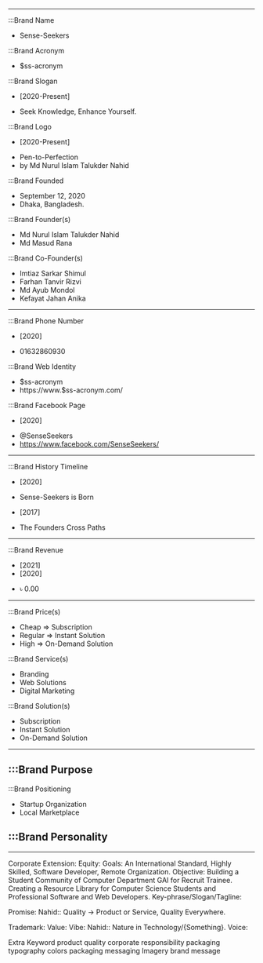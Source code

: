 
---- ---- ---- ---- ---- ---- ---- ---- ---- ---- ---- ----

 :::Brand Name
  - Sense-Seekers
  <!-- ? Selected by Founder(s), in 2020 -->
  <!-- * Perfection. Just Focus & Build -->

 :::Brand Acronym
  - $ss-acronym
  <!-- TODO: Sense-Seekers need an acronym -->

 :::Brand Slogan
  + [2020-Present]
  - Seek Knowledge, Enhance Yourself.
  <!-- ? Selected by Founder(s), in 2020 -->
  <!-- TODO: We need a new modern slogan -->

 :::Brand Logo
  + [2020-Present]
  - Pen-to-Perfection
  - by Md Nurul Islam Talukder Nahid
  <!-- ? Selected by Founder(s), in 2020 -->
  <!-- TODO: We need a new modern logo -->

 :::Brand Founded
  - September 12, 2020
  - Dhaka, Bangladesh.
  <!-- ? First Approach Taken -->

 :::Brand Founder(s)
  - Md Nurul Islam Talukder Nahid
  - Md Masud Rana
  <!-- ? First Approach Taken -->

 :::Brand Co-Founder(s)
  - Imtiaz Sarkar Shimul
  - Farhan Tanvir Rizvi
  - Md Ayub Mondol
  - Kefayat Jahan Anika
  <!-- ? First Approach Taken -->

---- ---- ---- ---- ---- ---- ---- ---- ---- ---- ---- ----

 :::Brand Phone Number
  + [2020]
  - 01632860930
  <!-- ? Nahid's Personal Contact as Brand Phone Number -->
  <!-- TODO: Get a set of Brand New Phone Numbers -->

 :::Brand Web Identity
  - $ss-acronym
  - https://www.$ss-acronym.com/
  <!-- ? Official Website of Sense-Seekers -->

  :::Brand Facebook Page
   + [2020]
   - @SenseSeekers
   - https://www.facebook.com/SenseSeekers/
   <!-- TODO:  after Re-Branding -->

---- ---- ---- ---- ---- ---- ---- ---- ---- ---- ---- ----

 :::Brand History Timeline
  + [2020]
  - Sense-Seekers is Born
  <!-- ? The Founders brainstormed ideas for a learning management system that would make students learning easier and more efficient. They came up with an idea they called StudyLab, but that get a lot more improvements by Co-Founders. -->
  + [2017]
  - The Founders Cross Paths
  <!-- ? Md Nurul Islam Talukder Nahid & Masud Rana were college students at Graphic Arts Institute. They met and became friends. -->

---- ---- ---- ---- ---- ---- ---- ---- ---- ---- ---- ----

 :::Brand Revenue
  + [2021]
  + [2020]
  - ৳ 0.00
  <!-- ? Annual Revenue Report Summary -->
  <!-- TODO: Create a Detail Annual Report -->

---- ---- ---- ---- ---- ---- ---- ---- ---- ---- ---- ----

 :::Brand Price(s)
  - Cheap    => Subscription
  - Regular  => Instant Solution
  - High     => On-Demand Solution

 :::Brand Service(s)
  - Branding
  - Web Solutions
  - Digital Marketing

 :::Brand Solution(s)
  - Subscription
  - Instant Solution
  - On-Demand Solution

---- ---- ---- ---- ---- ---- ---- ---- ---- ---- ---- ----

 :::Brand Purpose
  - 

 :::Brand Positioning
  - Startup Organization
  - Local Marketplace

 :::Brand Personality
  - 

---- ---- ---- ---- ---- ---- ---- ---- ---- ---- ---- ----


<!-- Name:
    Sense Seekers -->
<!-- Logo:
    Pen-to-Perfection (2020 - Current) -->
Corporate Extension:
Equity:
Goals:
    An International Standard, Highly Skilled, Software Developer, Remote Organization.
Objective:
    Building a Student Community of Computer Department GAI for Recruit Trainee.
    Creating a Resource Library for Computer Science Students and Professional Software and Web Developers.
Key-phrase/Slogan/Tagline:

Promise:
    Nahid:: Quality -> Product or Service, Quality Everywhere.


Trademark:
Value:
Vibe:
    Nahid:: Nature in Technology/{Something}.
Voice:


Extra Keyword
    product quality
    corporate responsibility
    packaging
    typography
    colors
    packaging
    messaging
    Imagery
    brand message